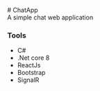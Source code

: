 #   C h a t A p p 
 <br />
 A simple chat web application
<br />
 ### Tools
 - C#
 - .Net core 8
 - ReactJs
 - Bootstrap
 - SignalR
